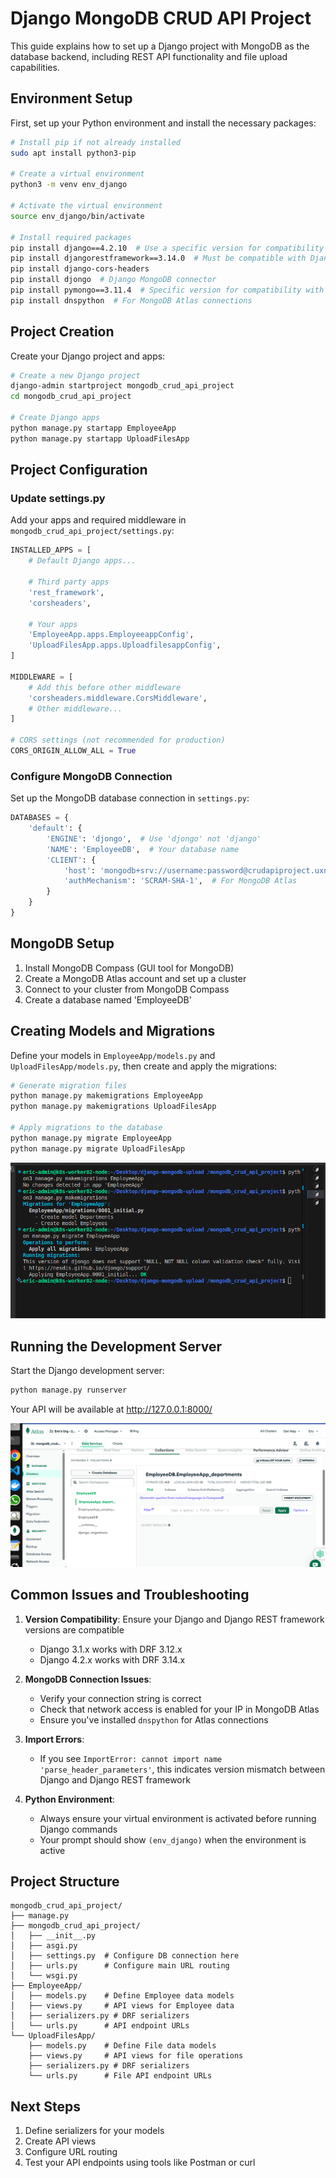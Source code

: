 # Django MongoDB CRUD API Project

This guide explains how to set up a Django project with MongoDB as the database backend, including REST API functionality and file upload capabilities.

## Environment Setup

First, set up your Python environment and install the necessary packages:

```bash
# Install pip if not already installed
sudo apt install python3-pip

# Create a virtual environment
python3 -m venv env_django

# Activate the virtual environment
source env_django/bin/activate

# Install required packages
pip install django==4.2.10  # Use a specific version for compatibility
pip install djangorestframework==3.14.0  # Must be compatible with Django version
pip install django-cors-headers
pip install djongo  # Django MongoDB connector
pip install pymongo==3.11.4  # Specific version for compatibility with djongo
pip install dnspython  # For MongoDB Atlas connections
```

## Project Creation

Create your Django project and apps:

```bash
# Create a new Django project
django-admin startproject mongodb_crud_api_project
cd mongodb_crud_api_project

# Create Django apps
python manage.py startapp EmployeeApp
python manage.py startapp UploadFilesApp
```

## Project Configuration

### Update settings.py

Add your apps and required middleware in `mongodb_crud_api_project/settings.py`:

```python
INSTALLED_APPS = [
    # Default Django apps...
    
    # Third party apps
    'rest_framework',
    'corsheaders',
    
    # Your apps
    'EmployeeApp.apps.EmployeeappConfig',
    'UploadFilesApp.apps.UploadfilesappConfig',
]

MIDDLEWARE = [
    # Add this before other middleware
    'corsheaders.middleware.CorsMiddleware',
    # Other middleware...
]

# CORS settings (not recommended for production)
CORS_ORIGIN_ALLOW_ALL = True
```

### Configure MongoDB Connection

Set up the MongoDB database connection in `settings.py`:

```python
DATABASES = {
    'default': {
        'ENGINE': 'djongo',  # Use 'djongo' not 'django'
        'NAME': 'EmployeeDB',  # Your database name
        'CLIENT': {
            'host': 'mongodb+srv://username:password@crudapiproject.uxn5cn6.mongodb.net/',
            'authMechanism': 'SCRAM-SHA-1',  # For MongoDB Atlas
        }
    }
}
```

## MongoDB Setup

1. Install MongoDB Compass (GUI tool for MongoDB)
2. Create a MongoDB Atlas account and set up a cluster
3. Connect to your cluster from MongoDB Compass
4. Create a database named 'EmployeeDB'

## Creating Models and Migrations

Define your models in `EmployeeApp/models.py` and `UploadFilesApp/models.py`, then create and apply the migrations:

```bash
# Generate migration files
python manage.py makemigrations EmployeeApp
python manage.py makemigrations UploadFilesApp

# Apply migrations to the database
python manage.py migrate EmployeeApp
python manage.py migrate UploadFilesApp
```
![make migration & migrate our DB](<Screenshot from 2025-05-12 23-58-12.png>)
## Running the Development Server

Start the Django development server:

```bash
python manage.py runserver
```

Your API will be available at http://127.0.0.1:8000/

![check connection from mongod](<Screenshot from 2025-05-13 00-26-38.png>)

## Common Issues and Troubleshooting

1. **Version Compatibility**: Ensure your Django and Django REST framework versions are compatible
   - Django 3.1.x works with DRF 3.12.x
   - Django 4.2.x works with DRF 3.14.x

2. **MongoDB Connection Issues**: 
   - Verify your connection string is correct
   - Check that network access is enabled for your IP in MongoDB Atlas
   - Ensure you've installed `dnspython` for Atlas connections

3. **Import Errors**:
   - If you see `ImportError: cannot import name 'parse_header_parameters'`, this indicates version mismatch between Django and Django REST framework

4. **Python Environment**:
   - Always ensure your virtual environment is activated before running Django commands
   - Your prompt should show `(env_django)` when the environment is active

## Project Structure

```
mongodb_crud_api_project/
├── manage.py
├── mongodb_crud_api_project/
│   ├── __init__.py
│   ├── asgi.py
│   ├── settings.py  # Configure DB connection here
│   ├── urls.py      # Configure main URL routing
│   └── wsgi.py
├── EmployeeApp/
│   ├── models.py    # Define Employee data models
│   ├── views.py     # API views for Employee data
│   ├── serializers.py # DRF serializers
│   └── urls.py      # API endpoint URLs
└── UploadFilesApp/
    ├── models.py    # Define File data models
    ├── views.py     # API views for file operations
    ├── serializers.py # DRF serializers
    └── urls.py      # File API endpoint URLs
```

## Next Steps

1. Define serializers for your models
2. Create API views
3. Configure URL routing
4. Test your API endpoints using tools like Postman or curl